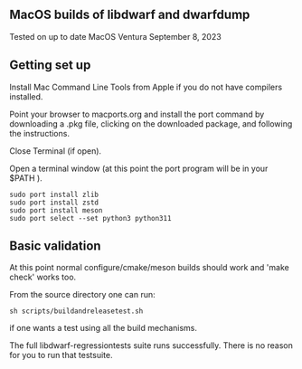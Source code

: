 ## MacOS builds of libdwarf and dwarfdump 

Tested on up to date MacOS Ventura
September 8, 2023

## Getting set up
Install Mac Command Line Tools from Apple if
you do not have compilers installed.

Point your browser to macports.org and
install the port command
by downloading a .pkg file, clicking on the downloaded
package, and following the instructions.

Close Terminal (if open).

Open a terminal window (at this point
the port program will be in your $PATH ).

    sudo port install zlib
    sudo port install zstd
    sudo port install meson
    sudo port select --set python3 python311

## Basic validation 

At this point normal configure/cmake/meson
builds should work and 'make check' works too.

From the source directory one can run:

    sh scripts/buildandreleasetest.sh

if one wants a test using all the build
mechanisms.

The full libdwarf-regressiontests suite
runs successfully. There is no
reason for you to run that testsuite.



